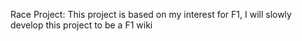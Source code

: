 Race Project:
This project is based on my interest for F1, I will slowly develop this project to be a F1 wiki